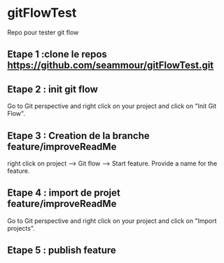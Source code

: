# gitFlowTest
Repo pour tester git flow

## Etape 1 :clone le repos https://github.com/seammour/gitFlowTest.git
## Etape 2 : init git flow
Go to Git perspective and right click on your project and click on "Init Git Flow".
## Etape 3 : Creation de la branche feature/improveReadMe
right click on project --> Git flow --> Start feature. Provide a name for the feature.
## Etape 4 : import de projet feature/improveReadMe
Go to Git perspective and right click on your project and click on "Import projects".
## Etape 5 : publish  feature 